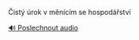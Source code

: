 
Čistý úrok v měnícím se hospodářství

[🔊 Poslechnout audio](/data/7-paragraphs/audio/chapter_95/para_007-ist-rok-v-mncm-se-hospodstv.mp3)
